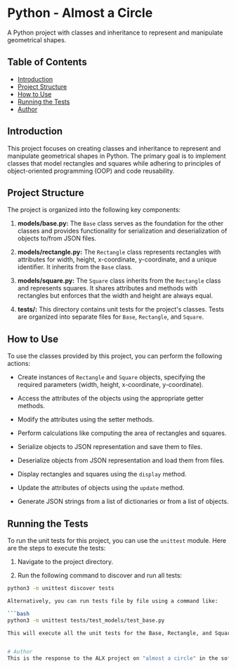 # Python - Almost a Circle

A Python project with classes and inheritance to represent and manipulate geometrical shapes.

## Table of Contents

- [Introduction](#introduction)
- [Project Structure](#project-structure)
- [How to Use](#how-to-use)
- [Running the Tests](#running-the-tests)
- [Author](#author)

## Introduction

This project focuses on creating classes and inheritance to represent and manipulate geometrical shapes in Python. The primary goal is to implement classes that model rectangles and squares while adhering to principles of object-oriented programming (OOP) and code reusability.

## Project Structure

The project is organized into the following key components:

1. **models/base.py:** The `Base` class serves as the foundation for the other classes and provides functionality for serialization and deserialization of objects to/from JSON files.

2. **models/rectangle.py:** The `Rectangle` class represents rectangles with attributes for width, height, x-coordinate, y-coordinate, and a unique identifier. It inherits from the `Base` class.

3. **models/square.py:** The `Square` class inherits from the `Rectangle` class and represents squares. It shares attributes and methods with rectangles but enforces that the width and height are always equal.

4. **tests/:** This directory contains unit tests for the project's classes. Tests are organized into separate files for `Base`, `Rectangle`, and `Square`.

## How to Use

To use the classes provided by this project, you can perform the following actions:

- Create instances of `Rectangle` and `Square` objects, specifying the required parameters (width, height, x-coordinate, y-coordinate).

- Access the attributes of the objects using the appropriate getter methods.

- Modify the attributes using the setter methods.

- Perform calculations like computing the area of rectangles and squares.

- Serialize objects to JSON representation and save them to files.

- Deserialize objects from JSON representation and load them from files.

- Display rectangles and squares using the `display` method.

- Update the attributes of objects using the `update` method.

- Generate JSON strings from a list of dictionaries or from a list of objects.

## Running the Tests

To run the unit tests for this project, you can use the `unittest` module. Here are the steps to execute the tests:

1. Navigate to the project directory.

2. Run the following command to discover and run all tests:

```bash
python3 -m unittest discover tests

Alternatively, you can run tests file by file using a command like:

```bash
python3 -m unittest tests/test_models/test_base.py

This will execute all the unit tests for the Base, Rectangle, and Square classes.


# Author
This is the response to the ALX project on "almost a circle" in the software engineering program.
